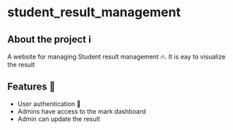 # student_result_management

## About the project ℹ️

A website for managing Student result management 🔥. It is eay to visualize the result

## Features 🎯

- User authentication 🔐
- Admins have access to the mark dashboard
- Admin can update the result 
